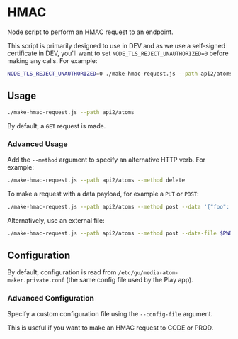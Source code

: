 # HMAC

Node script to perform an HMAC request to an endpoint.

This script is primarily designed to use in DEV and as we use a self-signed certificate in DEV,
you'll want to set `NODE_TLS_REJECT_UNAUTHORIZED=0` before making any calls. For example:

```bash
NODE_TLS_REJECT_UNAUTHORIZED=0 ./make-hmac-request.js --path api2/atoms
```

## Usage
```bash
./make-hmac-request.js --path api2/atoms
```

By default, a `GET` request is made.

### Advanced Usage
Add the `--method` argument to specify an alternative HTTP verb. For example:

```bash
./make-hmac-request.js --path api2/atoms --method delete
```

To make a request with a data payload, for example a `PUT` or `POST`:

```bash
./make-hmac-request.js --path api2/atoms --method post --data '{"foo": "bar"}'
```

Alternatively, use an external file:

```bash
./make-hmac-request.js --path api2/atoms --method post --data-file $PWD/new-atom.json
```

## Configuration
By default, configuration is read from `/etc/gu/media-atom-maker.private.conf` (the same config file used by the Play app).

### Advanced Configuration
Specify a custom configuration file using the `--config-file` argument.

This is useful if you want to make an HMAC request to CODE or PROD. 
